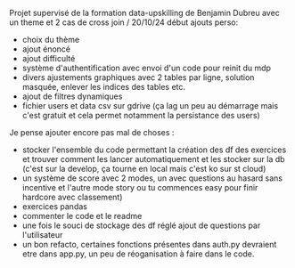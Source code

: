 Projet supervisé de la formation data-upskilling de Benjamin Dubreu avec un theme et 2 cas de cross join /
20/10/24 début ajouts perso:
- choix du thème
- ajout énoncé
- ajout difficulté
- système d'authentification avec envoi d'un code pour reinit du mdp
- divers ajustements graphiques avec 2 tables par ligne, solution masquée, enlever les indices des tables etc.
- ajout de filtres dynamiques
- fichier users et data csv sur gdrive (ça lag un peu au démarrage mais c'est gratuit et cela permet notamment la persistance des users)

Je pense ajouter encore pas mal de choses :
- stocker l'ensemble du code permettant la création des df des exercices et trouver comment les lancer automatiquement et les stocker sur la db (c'est sur la develop, ça tourne en local mais c'est ko sur st cloud)
- un système de score avec 2 modes, un avec questions au hasard sans incentive et l'autre mode story ou tu commences easy pour finir hardcore avec classement)
- exercices pandas
- commenter le code et le readme
- une fois le souci de stockage des df réglé ajout de questions par l'utilisateur
- un bon refacto, certaines fonctions présentes dans auth.py devraient etre dans app.py, un peu de réoganisation à faire dans le code.
